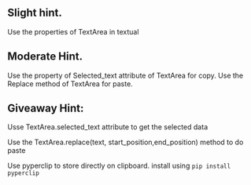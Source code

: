 ## Slight hint.

Use the properties of TextArea in textual

## Moderate Hint.
Use the property of Selected_text attribute of TextArea for copy.
Use the Replace method of TextArea for paste.
## Giveaway Hint:

Usse TextArea.selected_text attribute to get the selected data

Use the TextArea.replace(text, start_position,end_position) method to do paste

Use pyperclip to store directly on clipboard.
install using `pip install pyperclip`